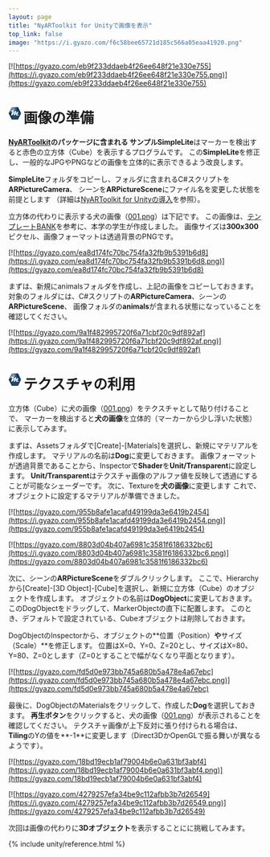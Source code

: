 ```yaml
---
layout: page
title: "NyARToolkit for Unityで画像を表示"
top_link: false
image: "https://i.gyazo.com/f6c58bee65721d185c566a05eaa41920.png"
---
```


[![https://gyazo.com/eb9f233ddaeb4f26ee648f21e330e755](https://i.gyazo.com/eb9f233ddaeb4f26ee648f21e330e755.png)](https://gyazo.com/eb9f233ddaeb4f26ee648f21e330e755)

# <img style="margin-right:5px;margin-bottom:7px" src="/favicon/favicon-25x25.png">画像の準備

**[NyARToolkit](http://nyatla.jp/nyartoolkit/wp/)**のパッケージに含まれる
サンプル**SimpleLite**はマーカーを検出すると赤色の立方体（Cube）を表示するプログラムです。
この**SimpleLite**を修正し、一般的なJPGやPNGなどの画像を立体的に表示できるよう改良します。

**SimpleLite**フォルダをコピーし、フォルダに含まれるC#スクリプトを**ARPictureCamera**、
シーンを**ARPictureScene**にファイル名を変更した状態を前提とします
（詳細は[NyARToolkit for Unityの導入](artoolkit.html)を参照）。

立方体の代わりに表示する犬の画像（[001.png](https://i.gyazo.com/ea8d174fc70bc754fa32fb9b5391b6d8.png)）は下記です。
この画像は、[テンプレートBANK](http://www.templatebank.com/index.htm)を参考に、本学の学生が作成しました。
画像サイズは**300x300**ピクセル、画像フォーマットは透過背景のPNGです。

[![https://gyazo.com/ea8d174fc70bc754fa32fb9b5391b6d8](https://i.gyazo.com/ea8d174fc70bc754fa32fb9b5391b6d8.png)](https://gyazo.com/ea8d174fc70bc754fa32fb9b5391b6d8)

まずは、新規にanimalsフォルダを作成し、上記の画像をコピーしておきます。
対象のフォルダには、C#スクリプトの**ARPictureCamera**、シーンの**ARPictureScene**、
画像フォルダの**animals**が含まれる状態になっていることを確認してください。

[![https://gyazo.com/9a1f482995720f6a71cbf20c9df892af](https://i.gyazo.com/9a1f482995720f6a71cbf20c9df892af.png)](https://gyazo.com/9a1f482995720f6a71cbf20c9df892af)

# <img style="margin-right:5px;margin-bottom:7px" src="/favicon/favicon-25x25.png">テクスチャの利用

立方体（Cube）に犬の画像（[001.png](https://i.gyazo.com/ea8d174fc70bc754fa32fb9b5391b6d8.png)）をテクスチャとして貼り付けることで、
マーカーを検出すると**犬の画像**を立体的（マーカーから少し浮いた状態）に表示してみます。

まずは、Assetsフォルダで[Create]-[Materials]を選択し、新規にマテリアルを作成します。
マテリアルの名前は**Dog**に変更しておきます。
画像フォーマットが透過背景であることから、Inspectorで**Shader**を**Unit/Transparent**に設定します。
**Unit/Transparent**はテクスチャ画像のアルファ値を反映して透過にすることが可能なシェーダーです。
次に、Textureを**犬の画像**に変更します
これで、オブジェクトに設定するマテリアルが準備できました。

[![https://gyazo.com/955b8afe1acafd49199da3e6419b2454](https://i.gyazo.com/955b8afe1acafd49199da3e6419b2454.png)](https://gyazo.com/955b8afe1acafd49199da3e6419b2454)

[![https://gyazo.com/8803d04b407a6981c3581f6186332bc6](https://i.gyazo.com/8803d04b407a6981c3581f6186332bc6.png)](https://gyazo.com/8803d04b407a6981c3581f6186332bc6)

次に、シーンの**ARPictureScene**をダブルクリックします。
ここで、Hierarchyから[Create]-[3D Object]-[Cube]を選択し、新規に立方体（Cube）のオブジェクトを作成します。
オブジェクトの名前は**DogObject**に変更しておきます。
このDogObjectをドラッグして、MarkerObjectの直下に配置します。
このとき、デフォルトで設定されている、Cubeオブジェクトは削除しておきます。

DogObjectのInspectorから、オブジェクトの**位置（Position）**や**サイズ（Scale）**を修正します。
位置はX=0、Y=0、Z=20とし、サイズはX=80、Y=80、Z=0とします（Z=0とすることで幅がなくなり平面となります）。

[![https://gyazo.com/fd5d0e973bb745a680b5a478e4a67ebc](https://i.gyazo.com/fd5d0e973bb745a680b5a478e4a67ebc.png)](https://gyazo.com/fd5d0e973bb745a680b5a478e4a67ebc)

最後に、DogObjectのMaterialsをクリックして、作成した**Dog**を選択しておきます。
**再生ボタン**をクリックすると、犬の画像（[001.png](https://i.gyazo.com/ea8d174fc70bc754fa32fb9b5391b6d8.png)）が表示されることを確認してください。
テクスチャ画像が上下反対に張り付けられる場合は、
**Tiling**のYの値を**-1**に変更します（Direct3DかOpenGLで振る舞いが異なるようです）。

[![https://gyazo.com/18bd19ecb1af79004b6e0a631bf3abf4](https://i.gyazo.com/18bd19ecb1af79004b6e0a631bf3abf4.png)](https://gyazo.com/18bd19ecb1af79004b6e0a631bf3abf4)

[![https://gyazo.com/4279257efa34be9c112afbb3b7d26549](https://i.gyazo.com/4279257efa34be9c112afbb3b7d26549.png)](https://gyazo.com/4279257efa34be9c112afbb3b7d26549)

次回は画像の代わりに**3Dオブジェクト**を表示することにに挑戦してみます。

{% include unity/reference.html %}